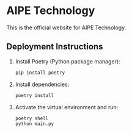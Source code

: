 # AIPE Technology

This is the official website for AIPE Technology.

## Deployment Instructions

1. Install Poetry (Python package manager):
   ```bash
   pip install poetry
   ```

2. Install dependencies:
   ```bash
   poetry install
   ```

3. Activate the virtual environment and run:
   ```bash
   poetry shell
   python main.py
   ```
